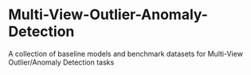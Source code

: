# Multi-View-Outlier-Anomaly-Detection
A collection of baseline models and benchmark datasets for Multi-View Outlier/Anomaly Detection tasks
